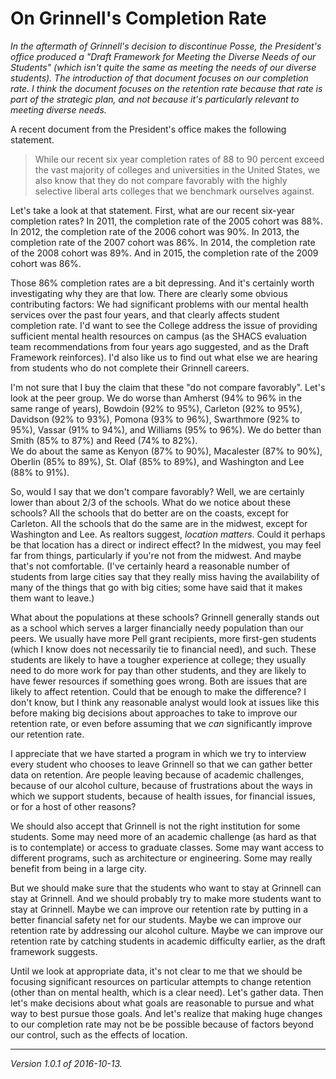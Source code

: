 On Grinnell's Completion Rate
=============================

*In the aftermath of Grinnell's decision to discontinue Posse, the
President's office produced a "Draft Framework for Meeting the Diverse
Needs of our Students" (which isn't quite the same as meeting the needs
of our diverse students).  The introduction of that document focuses on
our completion rate.  I think the document focuses on the retention rate
because that rate is part of the strategic plan, and not because it's
particularly relevant to meeting diverse needs.*

A recent document from the President's office makes the following statement.

> While our recent six year completion rates of 88 to 90 percent exceed the 
  vast majority of colleges and universities in the United States, we
  also know that they do not compare favorably with the highly selective
  liberal arts colleges that we benchmark ourselves against.

Let's take a look at that statement.  First, what are our recent
six-year completion rates?  In 2011, the completion rate of the 2005
cohort was 88%.  In 2012, the completion rate of the 2006 cohort was 90%.
In 2013, the completion rate of the 2007 cohort was 86%.  In 2014, the
completion rate of the 2008 cohort was 89%.  And in 2015, the completion
rate of the 2009 cohort was 86%.  

Those 86% completion rates are a bit depressing.  And it's certainly
worth investigating why they are that low.  There are clearly some obvious
contributing factors: We had significant problems with our mental health
services over the past four years, and that clearly affects student
completion rate.  I'd want to see the College address the issue of
providing sufficient mental health resources on campus (as the SHACS
evaluation team recommendations from four years ago suggested, and as
the Draft Framework reinforces).  I'd also like us to find out what else
we are hearing from students who do not complete their Grinnell careers.

I'm not sure that I buy the claim that these "do not compare favorably".  Let's
look at the peer group.  We do worse than 
Amherst (94% to 96% in the same range of years),
Bowdoin (92% to 95%),
Carleton (92% to 95%),
Davidson (92% to 93%),
Pomona (93% to 96%),
Swarthmore (92% to 95%),
Vassar (91% to 94%), and
Williams (95% to 96%).
We do better than Smith (85% to 87%) and Reed (74% to 82%).  
We do about the same as 
Kenyon (87% to 90%),
Macalester (87% to 90%),
Oberlin (85% to 89%),
St. Olaf (85% to 89%), and
Washington and Lee (88% to 91%).

So, would I say that we don't compare favorably?  Well, we are certainly
lower than about 2/3 of the schools.  What do we notice about these
schools?  All the schools that do better are on the coasts, except
for Carleton.  All the schools that do the same are in the midwest,
except for Washington and Lee.  As realtors suggest, *location matters*.
Could it perhaps be that location has a direct or indirect effect?
In the midwest, you may feel far from things, particularly if you're not
from the midwest.  And maybe that's not comfortable.  (I've certainly
heard a reasonable number of students from large cities say that they
really miss having the availability of many of the things that go with
big cities; some have said that it makes them want to leave.)

What about the populations at these schools?  Grinnell generally
stands out as a school which serves a larger financially needy population
than our peers.  We usually have more Pell grant recipients, more
first-gen students (which I know does not necessarily tie to financial
need), and such.  These students are likely to have a tougher experience
at college; they usually need to do more work for pay than other students,
and they are likely to have fewer resources if something goes wrong.
Both are issues that are likely to affect retention.  Could that be
enough to make the difference?  I don't know, but I think any reasonable
analyst would look at issues like this before making big decisions about
approaches to take to improve our retention rate, or even before assuming
that we *can* significantly improve our retention rate.

I appreciate that we have started a program in which we try to interview
every student who chooses to leave Grinnell so that we can gather better
data on retention.  Are people leaving because of academic challenges,
because of our alcohol culture, because of frustrations about the ways
in which we support students, because of health issues, for financial
issues, or for a host of other reasons?  

We should also accept that Grinnell is not the right institution for
some students.  Some may need more of an academic challenge (as hard
as that is to contemplate) or access to graduate classes.  Some may
want access to different programs, such as architecture or engineering.
Some may really benefit from being in a large city.

But we should make sure that the students who want to stay at Grinnell
can stay at Grinnell.  And we should probably try to make more students
want to stay at Grinnell.  Maybe we can improve our retention rate by
putting in a better financial safety net for our students.  Maybe we can
improve our retention rate by addressing our alcohol culture.  Maybe we
can improve our retention rate by catching students in academic difficulty
earlier, as the draft framework suggests.

Until we look at appropriate data, it's not clear to me that we should be
focusing significant resources on particular attempts to change retention
(other than on mental health, which is a clear need).  Let's gather data.
Then let's make decisions about what goals are reasonable to pursue and
what way to best pursue those goals.  And let's realize that making huge
changes to our completion rate may not be be possible because of factors
beyond our control, such as the effects of location.

---

*Version 1.0.1 of 2016-10-13.*
